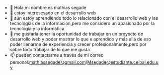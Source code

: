 - 👋 Hola,mi nombre es mathias segade
- 👀 estoy interesesado en el desarrollo web
- 🌱 aún estoy aprendiendo todo lo relacionado con el desarrollo web y las tecnologías de la información,pero me considero un apasionado por la tecnología y la informática.
- 💞️ me gustaría tener la oportunidad de trabajar en un proyecto de desarrollo web y poder mostrar lo que e aprendido y más allá de eso poder llenarme de experiencia y crecer profesionalmente,pero por sobre todo trabajar de lo que me gusta.
- 📫 pueden contactarme a través de mi correo personal:mathiassegade@gmail.com/Msegade@estudiante.ceibal.edu.uy 



